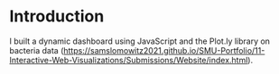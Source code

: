 # Introduction

I built a dynamic dashboard using JavaScript and the Plot.ly library on bacteria data (https://samslomowitz2021.github.io/SMU-Portfolio/11-Interactive-Web-Visualizations/Submissions/Website/index.html).
